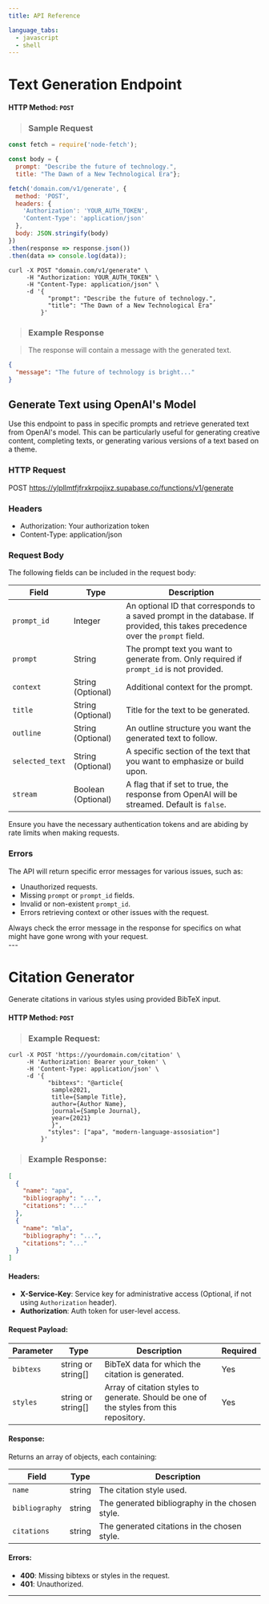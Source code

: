 ```yaml
---
title: API Reference

language_tabs:
  - javascript
  - shell
---
```

# Text Generation Endpoint
#### **HTTP Method**: `POST`

>### **Sample Request**

```javascript
const fetch = require('node-fetch');

const body = {
  prompt: "Describe the future of technology.",
  title: "The Dawn of a New Technological Era"};

fetch('domain.com/v1/generate', {
  method: 'POST',
  headers: {
    'Authorization': 'YOUR_AUTH_TOKEN',
    'Content-Type': 'application/json'
  },
  body: JSON.stringify(body)
})
.then(response => response.json())
.then(data => console.log(data));
```

```shell
curl -X POST "domain.com/v1/generate" \
     -H "Authorization: YOUR_AUTH_TOKEN" \
     -H "Content-Type: application/json" \
     -d '{
           "prompt": "Describe the future of technology.",
           "title": "The Dawn of a New Technological Era"
         }'
```

>### **Example Response**

>The response will contain a message with the generated text.

```json
{
  "message": "The future of technology is bright..."
}
```

## Generate Text using OpenAI's Model

Use this endpoint to pass in specific prompts and retrieve generated text from OpenAI's model. This can be particularly useful for generating creative content, completing texts, or generating various versions of a text based on a theme.

### HTTP Request


POST https://ylpllmtfjfrxkrpojixz.supabase.co/functions/v1/generate


### Headers

- Authorization: Your authorization token
- Content-Type: application/json

### Request Body

The following fields can be included in the request body:

Field | Type | Description
----- | ---- | -----------
`prompt_id` | Integer | An optional ID that corresponds to a saved prompt in the database. If provided, this takes precedence over the `prompt` field.
`prompt` | String | The prompt text you want to generate from. Only required if `prompt_id` is not provided.
`context` | String (Optional) | Additional context for the prompt.
`title` | String (Optional) | Title for the text to be generated.
`outline` | String (Optional) | An outline structure you want the generated text to follow.
`selected_text` | String (Optional) | A specific section of the text that you want to emphasize or build upon.
`stream` | Boolean (Optional) | A flag that if set to true, the response from OpenAI will be streamed. Default is `false`.



<aside class="notice">
Ensure you have the necessary authentication tokens and are abiding by rate limits when making requests.
</aside>



### Errors

The API will return specific error messages for various issues, such as:

- Unauthorized requests.
- Missing `prompt` or `prompt_id` fields.
- Invalid or non-existent `prompt_id`.
- Errors retrieving context or other issues with the request.

<aside class="warning">
Always check the error message in the response for specifics on what might have gone wrong with your request.
</aside>
---


# Citation Generator
Generate citations in various styles using provided BibTeX input.

#### **HTTP Method**: `POST`

>### **Example Request**:

```shell
curl -X POST 'https://yourdomain.com/citation' \
     -H 'Authorization: Bearer your_token' \
     -H 'Content-Type: application/json' \
     -d '{
           "bibtexs": "@article{
            sample2021, 
            title={Sample Title}, 
            author={Author Name}, 
            journal={Sample Journal}, 
            year={2021}
            }",
           "styles": ["apa", "modern-language-assosiation"]
         }'
```

>### **Example Response**:

```json
[
  {
    "name": "apa",
    "bibliography": "...",
    "citations": "..."
  },
  {
    "name": "mla",
    "bibliography": "...",
    "citations": "..."
  }
]
```

#### **Headers**:

- **X-Service-Key**: Service key for administrative access (Optional, if not using `Authorization` header).
- **Authorization**: Auth token for user-level access.

#### **Request Payload**:

| Parameter | Type                             | Description                                      | Required |
| --------- | -------------------------------- | ------------------------------------------------ | -------- |
| `bibtexs` | string or string[]               | BibTeX data for which the citation is generated. | Yes      |
| `styles`  | string or string[]               | Array of citation styles to generate. Should be one of the styles from this repository.           | Yes      |

#### **Response**:

Returns an array of objects, each containing:

| Field         | Type   | Description                                      |
| ------------- | ------ | ------------------------------------------------ |
| `name`        | string | The citation style used.                         |
| `bibliography`| string | The generated bibliography in the chosen style.  |
| `citations`   | string | The generated citations in the chosen style.     |

#### **Errors**:

- **400**: Missing bibtexs or styles in the request.
- **401**: Unauthorized.



---
